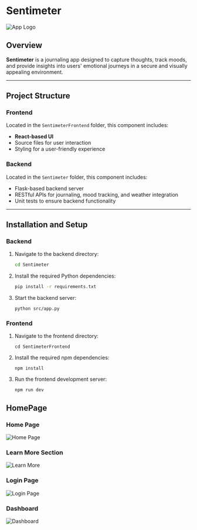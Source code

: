 # Sentimeter

![App Logo](https://via.placeholder.com/300x100?text=Sentimeter+Logo)

## Overview

**Sentimeter** is a journaling app designed to capture thoughts, track moods, and provide insights into users' emotional journeys in a secure and visually appealing environment.

---

## Project Structure

### Frontend
Located in the `SentimeterFrontend` folder, this component includes:
- **React-based UI**
- Source files for user interaction
- Styling for a user-friendly experience

### Backend
Located in the `Sentimeter` folder, this component includes:
- Flask-based backend server
- RESTful APIs for journaling, mood tracking, and weather integration
- Unit tests to ensure backend functionality

---

## Installation and Setup

### Backend

1. Navigate to the backend directory:
   ```bash
   cd Sentimeter
2. Install the required Python dependencies:
   ```bash
   pip install -r requirements.txt
3. Start the backend server:
   ```
   python src/app.py

### Frontend
1. Navigate to the frontend directory:
   ```
   cd SentimeterFrontend
2. Install the required npm dependencies:
   ```
   npm install
3. Run the frontend development server:
   ```
   npm run dev

## HomePage
### Home Page
![Home Page](Assets/Landingpage.png)

### Learn More Section
![Learn More](Assets/LearnMore.png)

### Login Page
![Login Page](Assets/Login.png)

### Dashboard
![Dashboard](Assets/Dashboard.png)

